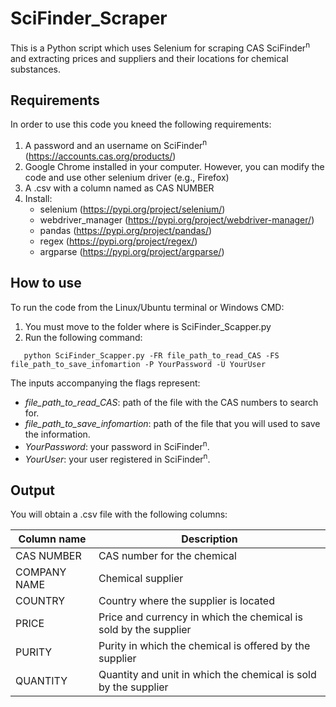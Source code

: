 # SciFinder_Scraper

This is a Python script which uses Selenium for scraping CAS SciFinder<sup>n</sup> and extracting prices and suppliers and their locations for chemical substances.

## Requirements

In order to use this code you kneed the following requirements:

1. A password and an username on SciFinder<sup>n</sup> (https://accounts.cas.org/products/)
2. Google Chrome installed in your computer. However, you can modify the code and use other selenium driver (e.g., Firefox)
3. A .csv with a column named as CAS NUMBER
4. Install:
   - selenium (https://pypi.org/project/selenium/)
   - webdriver_manager (https://pypi.org/project/webdriver-manager/)
   - pandas (https://pypi.org/project/pandas/)
   - regex (https://pypi.org/project/regex/)
   - argparse (https://pypi.org/project/argparse/)

## How to use

To run the code from the Linux/Ubuntu terminal or Windows CMD:

1. You must move to the folder where is SciFinder_Scapper.py
2. Run the following command: 

```
   python SciFinder_Scapper.py -FR file_path_to_read_CAS -FS file_path_to_save_infomartion -P YourPassword -U YourUser
```
The inputs accompanying the flags represent:

   - *file_path_to_read_CAS*: path of the file with the CAS numbers to search for.
   - *file_path_to_save_infomartion*: path of the file that you will used to save the information.
   - *YourPassword*: your password in SciFinder<sup>n</sup>.
   - *YourUser*: your user registered in SciFinder<sup>n</sup>.

## Output

You will obtain a .csv file with the following columns:

| Column name | Description |
| ------------- | ------------- |
| CAS NUMBER | CAS number for the chemical |
| COMPANY NAME | Chemical supplier |
| COUNTRY | Country where the supplier is located |
| PRICE | Price and currency in which the chemical is sold by the supplier |
| PURITY | Purity in which the chemical is offered by the supplier |
| QUANTITY | Quantity and unit in which the chemical is sold by the supplier |
